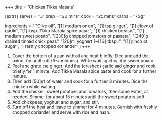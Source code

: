 +++
title = "Chicken Tikka Masala"

[extra]
serves = "3"
prep = "20 mins"
cook = "25 mins"
carbs = "75g"

ingredients = [
    "Olive oil",
    "[1] medium onion",
    "[1] tsp ginger",
    "[1] clove of garlic",
    "[1] tbsp. Tikka Masala spice paste",
    "[1] chicken breasts",
    "[1] medium sweet potato",
    "[200]g chopped tomatoes or passata",
    "[240]g drained tinned chick peas",
    "[20]ml yoghurt (~[1½] tbsp.)",
    "[1] pinch of sugar",
    "Freshly chopped coriander"
]
+++

1. Cover the bottom of a pan with oil and heat briefly. Dice and add the onion, fry until soft (3-4 minutes). While waiting chop the sweet potato.
1. Peel and grate the ginger. Add the (crushed) garlic and ginger and cook briefly for 1 minute. Add Tikka Masala spice paste and cook for a further minute.
1. Then add [50]ml of water and cook for a further 3 minutes. Dice the chicken while waiting.
1. Add the chicken, sweet potatoes and tomatoes, then some water, as needed. Simmer for about 15 minutes until the sweet potato is soft.
1. Add chickpeas, yoghurt and sugar, and stir.
1. Turn off the heat and leave to simmer for 4 minutes. Garnish with freshly chopped coriander and serve with rice and naan.